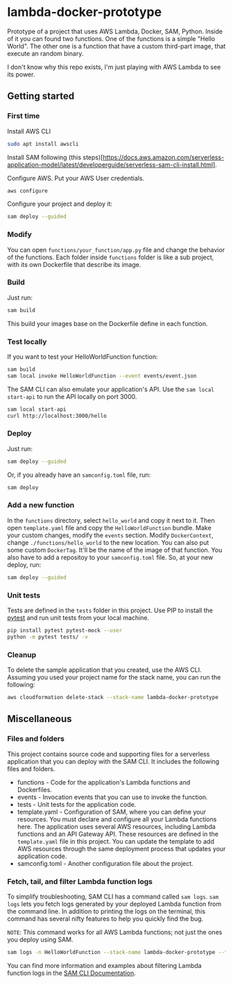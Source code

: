 # lambda-docker-prototype

Prototype of a project that uses AWS Lambda, Docker, SAM, Python.
Inside of it you can found two functions.
One of the functions is a simple "Hello World".
The other one is a function that have a custom third-part image, that execute an random binary.

I don't know why this repo exists, I'm just playing with AWS Lambda to see its power.

## Getting started

### First time

Install AWS CLI
```bash
sudo apt install awscli
```

Install SAM following (this steps)[https://docs.aws.amazon.com/serverless-application-model/latest/developerguide/serverless-sam-cli-install.html].

Configure AWS. Put your AWS User credentials.
```bash
aws configure
```

Configure your project and deploy it:
```bash
sam deploy --guided
```
### Modify

You can open `functions/your_function/app.py` file and change the behavior of the functions.
Each folder inside `functions` folder is like a sub project, with its own Dockerfile that describe its image.

### Build

Just run:
```bash
sam build
```
This build your images base on the Dockerfile define in each function.

### Test locally

If you want to test your HelloWorldFunction function:
```bash
sam build
sam local invoke HelloWorldFunction --event events/event.json
```

The SAM CLI can also emulate your application's API. Use the `sam local start-api` to run the API locally on port 3000.

```bash
sam local start-api
curl http://localhost:3000/hello
```

### Deploy

Just run:
```bash
sam deploy --guided
```

Or, if you already have an `samconfig.toml` file, run:
```bash
sam deploy
```

### Add a new function

In the `functions` directory, select `hello_world` and copy it next to it.
Then open `template.yaml` file and copy the `HelloWorldFunction` bundle.
Make your custom changes, modify the `events` section.
Modify `DockerContext`, change `./functions/hello_world` to the new location.
You can also put some custom `DockerTag`. It'll be the name of the image of that function.
You also have to add a repositoy to your `samconfig.toml` file. So, at your new deploy, run:
```bash
sam deploy --guided
```

### Unit tests

Tests are defined in the `tests` folder in this project. Use PIP to install the [pytest](https://docs.pytest.org/en/latest/) and run unit tests from your local machine.

```bash
pip install pytest pytest-mock --user
python -m pytest tests/ -v
```

### Cleanup

To delete the sample application that you created, use the AWS CLI. Assuming you used your project name for the stack name, you can run the following:

```bash
aws cloudformation delete-stack --stack-name lambda-docker-prototype
```

## Miscellaneous

### Files and folders

This project contains source code and supporting files for a serverless application that you can deploy with the SAM CLI. It includes the following files and folders.

- functions - Code for the application's Lambda functions and Dockerfiles.
- events - Invocation events that you can use to invoke the function.
- tests - Unit tests for the application code. 
- template.yaml - Configuration of SAM, where you can define your resources. You must declare and configure all your Lambda functions here. The application uses several AWS resources, including Lambda functions and an API Gateway API. These resources are defined in the `template.yaml` file in this project. You can update the template to add AWS resources through the same deployment process that updates your application code.
- samconfig.toml - Another configuration file about the project.

### Fetch, tail, and filter Lambda function logs

To simplify troubleshooting, SAM CLI has a command called `sam logs`. `sam logs` lets you fetch logs generated by your deployed Lambda function from the command line. In addition to printing the logs on the terminal, this command has several nifty features to help you quickly find the bug.

`NOTE`: This command works for all AWS Lambda functions; not just the ones you deploy using SAM.

```bash
sam logs -n HelloWorldFunction --stack-name lambda-docker-prototype --tail
```

You can find more information and examples about filtering Lambda function logs in the [SAM CLI Documentation](https://docs.aws.amazon.com/serverless-application-model/latest/developerguide/serverless-sam-cli-logging.html).
